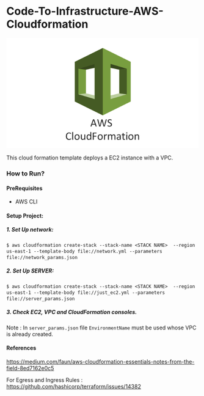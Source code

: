 # Code-To-Infrastructure-AWS-Cloudformation

![alt](cf.png)

This cloud formation template deploys a EC2 instance with a VPC.

### How to Run?

#### PreRequisites

- AWS CLI

#### Setup Project:

##### 1. Set Up network:

```
$ aws cloudformation create-stack --stack-name <STACK NAME>  --region us-east-1 --template-body file://network.yml --parameters file://network_params.json
```

##### 2. Set Up SERVER:

```
$ aws cloudformation create-stack --stack-name <STACK NAME>  --region us-east-1 --template-body file://just_ec2.yml --parameters file://server_params.json
```

##### 3. Check EC2, VPC and CloudFormation consoles.

Note : In `server_params.json` file `EnvironmentName` must be used whose VPC is already created.

#### References

https://medium.com/faun/aws-cloudformation-essentials-notes-from-the-field-8ed7162e0c5

For Egress and Ingress Rules : https://github.com/hashicorp/terraform/issues/14382
